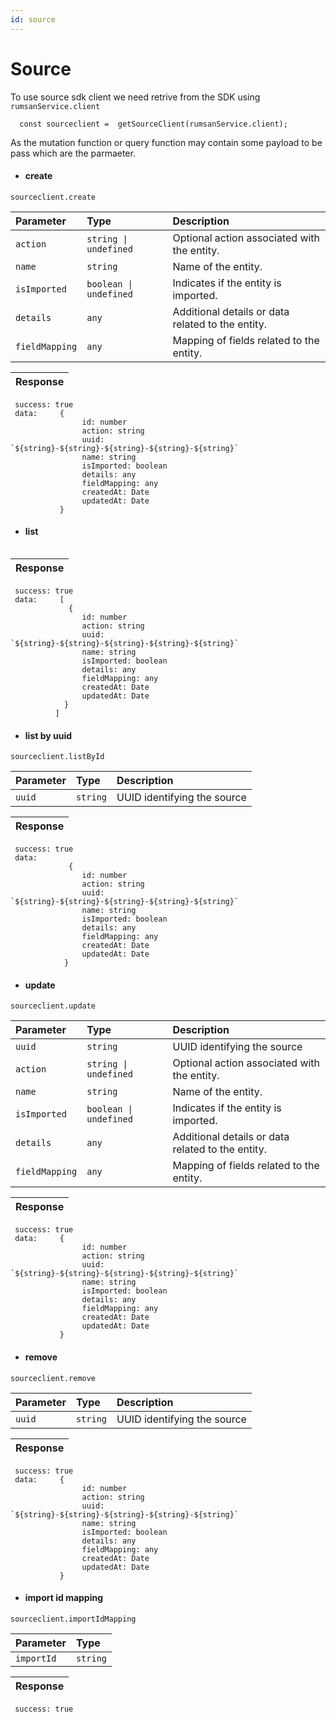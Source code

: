 ```yaml
---
id: source
---
```


# Source

To use source sdk client we need retrive from the SDK using `rumsanService.client`

```
  const sourceclient =  getSourceClient(rumsanService.client);

```

As the mutation function or query function may contain some payload to be pass which are the parmaeter.

- #### create

```
sourceclient.create
```

| Parameter      | Type                   | Description                                       |
| :------------- | :--------------------- | :------------------------------------------------ |
| `action`       | `string \| undefined`  | Optional action associated with the entity.       |
| `name`         | `string`               | Name of the entity.                               |
| `isImported`   | `boolean \| undefined` | Indicates if the entity is imported.              |
| `details`      | `any`                  | Additional details or data related to the entity. |
| `fieldMapping` | `any`                  | Mapping of fields related to the entity.          |

| Response |
| :------- |

```
 success: true
 data:     {
                id: number
                action: string
                uuid: `${string}-${string}-${string}-${string}-${string}`
                name: string
                isImported: boolean
                details: any
                fieldMapping: any
                createdAt: Date
                updatedAt: Date
           }

```

- #### list

```sourceclient.list

```

| Response |
| :------- |

```
 success: true
 data:     [
             {
                id: number
                action: string
                uuid: `${string}-${string}-${string}-${string}-${string}`
                name: string
                isImported: boolean
                details: any
                fieldMapping: any
                createdAt: Date
                updatedAt: Date
            }
          ]

```

- #### list by uuid

```
sourceclient.listById
```

| Parameter | Type     | Description                 |
| :-------- | :------- | :-------------------------- |
| `uuid`    | `string` | UUID identifying the source |

| Response |
| :------- |

```
 success: true
 data:
             {
                id: number
                action: string
                uuid: `${string}-${string}-${string}-${string}-${string}`
                name: string
                isImported: boolean
                details: any
                fieldMapping: any
                createdAt: Date
                updatedAt: Date
            }

```

- #### update

```
sourceclient.update

```

| Parameter      | Type                   | Description                                       |
| :------------- | :--------------------- | :------------------------------------------------ |
| `uuid`         | `string`               | UUID identifying the source                       |
| `action`       | `string \| undefined`  | Optional action associated with the entity.       |
| `name`         | `string`               | Name of the entity.                               |
| `isImported`   | `boolean \| undefined` | Indicates if the entity is imported.              |
| `details`      | `any`                  | Additional details or data related to the entity. |
| `fieldMapping` | `any`                  | Mapping of fields related to the entity.          |

| Response |
| :------- |

```
 success: true
 data:     {
                id: number
                action: string
                uuid: `${string}-${string}-${string}-${string}-${string}`
                name: string
                isImported: boolean
                details: any
                fieldMapping: any
                createdAt: Date
                updatedAt: Date
           }

```

- #### remove

```
sourceclient.remove

```

| Parameter | Type     | Description                 |
| :-------- | :------- | :-------------------------- |
| `uuid`    | `string` | UUID identifying the source |

| Response |
| :------- |

```
 success: true
 data:     {
                id: number
                action: string
                uuid: `${string}-${string}-${string}-${string}-${string}`
                name: string
                isImported: boolean
                details: any
                fieldMapping: any
                createdAt: Date
                updatedAt: Date
           }

```

- #### import id mapping

```
sourceclient.importIdMapping
```

| Parameter  | Type     |
| :--------- | :------- |
| `importId` | `string` |

| Response |
| :------- |

```
 success: true
```
